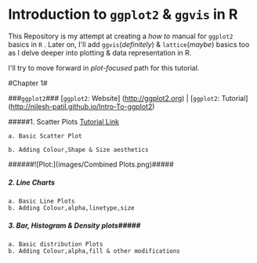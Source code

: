 Introduction to `ggplot2` & `ggvis` in R
========================================

This Repository is my attempt at creating a *how to* manual for `ggplot2` basics in `R` . Later on, I'll add `ggvis`(*definitely*) & `lattice`(*maybe*) basics too as I delve deeper into plotting & data representation in R.

I'll try to move forward in *plot-focused* path for this tutorial.

#Chapter 1#

###`ggplot2`###
[`ggplot2`: Website]  (http://ggplot2.org) | [`ggplot2`: Tutorial] (http://nilesh-patil.github.io/Intro-To-ggplot2)

#####1. Scatter Plots [Tutorial Link](https://github.com/nilesh-patil/Intro-To-ggplot2/blob/master/ggplot2/01.%20Scatter%20Plots.md)
    
    a. Basic Scatter Plot
    
    b. Adding Colour,Shape & Size aesthetics
    
######![Plot:](images/Combined Plots.png)#####

##### 2. Line Charts #####

    a. Basic Line Plots
    b. Adding Colour,alpha,linetype,size

##### 3. Bar, Histogram & Density plots#####

    a. Basic distribution Plots
    b. Adding Colour,alpha,fill & other modifications
